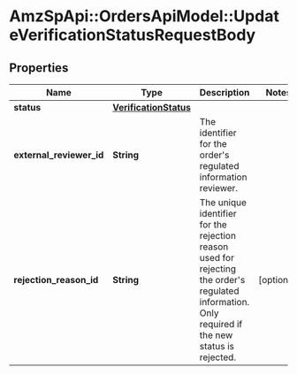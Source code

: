 # AmzSpApi::OrdersApiModel::UpdateVerificationStatusRequestBody

## Properties
Name | Type | Description | Notes
------------ | ------------- | ------------- | -------------
**status** | [**VerificationStatus**](VerificationStatus.md) |  | 
**external_reviewer_id** | **String** | The identifier for the order&#x27;s regulated information reviewer. | 
**rejection_reason_id** | **String** | The unique identifier for the rejection reason used for rejecting the order&#x27;s regulated information. Only required if the new status is rejected. | [optional] 

